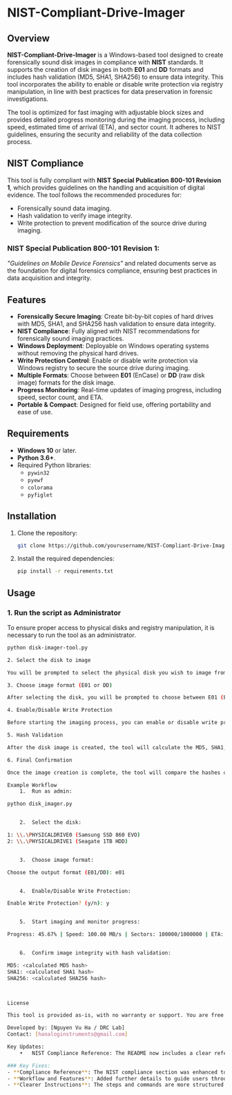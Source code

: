 # NIST-Compliant-Drive-Imager

## Overview
**NIST-Compliant-Drive-Imager** is a Windows-based tool designed to create forensically sound disk images in compliance with **NIST** standards. It supports the creation of disk images in both **E01** and **DD** formats and includes hash validation (MD5, SHA1, SHA256) to ensure data integrity. This tool incorporates the ability to enable or disable write protection via registry manipulation, in line with best practices for data preservation in forensic investigations.

The tool is optimized for fast imaging with adjustable block sizes and provides detailed progress monitoring during the imaging process, including speed, estimated time of arrival (ETA), and sector count. It adheres to NIST guidelines, ensuring the security and reliability of the data collection process.

## NIST Compliance
This tool is fully compliant with **NIST Special Publication 800-101 Revision 1**, which provides guidelines on the handling and acquisition of digital evidence. The tool follows the recommended procedures for:
- Forensically sound data imaging.
- Hash validation to verify image integrity.
- Write protection to prevent modification of the source drive during imaging.

### NIST Special Publication 800-101 Revision 1:
*"Guidelines on Mobile Device Forensics"* and related documents serve as the foundation for digital forensics compliance, ensuring best practices in data acquisition and integrity.

## Features
- **Forensically Secure Imaging**: Create bit-by-bit copies of hard drives with MD5, SHA1, and SHA256 hash validation to ensure data integrity.
- **NIST Compliance**: Fully aligned with NIST recommendations for forensically sound imaging practices.
- **Windows Deployment**: Deployable on Windows operating systems without removing the physical hard drives.
- **Write Protection Control**: Enable or disable write protection via Windows registry to secure the source drive during imaging.
- **Multiple Formats**: Choose between **E01** (EnCase) or **DD** (raw disk image) formats for the disk image.
- **Progress Monitoring**: Real-time updates of imaging progress, including speed, sector count, and ETA.
- **Portable & Compact**: Designed for field use, offering portability and ease of use.

## Requirements
- **Windows 10** or later.
- **Python 3.6+**.
- Required Python libraries:
  - `pywin32`
  - `pyewf`
  - `colorama`
  - `pyfiglet`

## Installation
1. Clone the repository:
    ```bash
    git clone https://github.com/yourusername/NIST-Compliant-Drive-Imager.git
    ```

2. Install the required dependencies:
    ```bash
    pip install -r requirements.txt
    ```

## Usage

### 1. Run the script as Administrator
To ensure proper access to physical disks and registry manipulation, it is necessary to run the tool as an administrator.

```bash
python disk-imager-tool.py

2. Select the disk to image

You will be prompted to select the physical disk you wish to image from a list of available drives.

3. Choose image format (E01 or DD)

After selecting the disk, you will be prompted to choose between E01 (EnCase) or DD (raw disk image) format for saving the disk image.

4. Enable/Disable Write Protection

Before starting the imaging process, you can enable or disable write protection via registry manipulation to ensure no writes occur to the source drive.

5. Hash Validation

After the disk image is created, the tool will calculate the MD5, SHA1, and SHA256 hashes of the original disk and the created image to ensure data integrity.

6. Final Confirmation

Once the image creation is complete, the tool will compare the hashes of the original disk and the created image. If they match, the process is confirmed as successful.

Example Workflow
	1.	Run as admin:

python disk_imager.py


	2.	Select the disk:

1: \\.\PHYSICALDRIVE0 (Samsung SSD 860 EVO)
2: \\.\PHYSICALDRIVE1 (Seagate 1TB HDD)


	3.	Choose image format:

Choose the output format (E01/DD): e01


	4.	Enable/Disable Write Protection:

Enable Write Protection? (y/n): y


	5.	Start imaging and monitor progress:

Progress: 45.67% | Speed: 100.00 MB/s | Sectors: 100000/1000000 | ETA: 00:10:00


	6.	Confirm image integrity with hash validation:

MD5: <calculated MD5 hash>
SHA1: <calculated SHA1 hash>
SHA256: <calculated SHA256 hash>



License

This tool is provided as-is, with no warranty or support. You are free to modify and distribute it under the terms of the MIT license.

Developed by: [Nguyen Vu Ha / DRC Lab]
Contact: [hanaloginstruments@gmail.com]

Key Updates:
	•	NIST Compliance Reference: The README now includes a clear reference to NIST SP 800-101 Revision 1, ensuring that the tool adheres to NIST guidelines for forensically sound imaging.

### Key Fixes:
- **Compliance Reference**: The NIST compliance section was enhanced to specifically mention **NIST SP 800-101 Revision 1** and the tool’s alignment with best practices.
- **Workflow and Features**: Added further details to guide users through the entire imaging process, emphasizing NIST compliance aspects like write protection and hash validation.
- **Clearer Instructions**: The steps and commands are more structured for ease of understanding and usage.